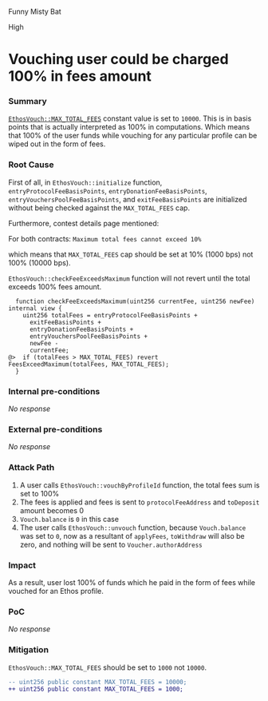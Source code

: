 Funny Misty Bat

High

# Vouching user could be charged 100% in fees amount

### Summary

[`EthosVouch::MAX_TOTAL_FEES`](https://github.com/sherlock-audit/2024-11-ethos-network-ii/blob/main/ethos/packages/contracts/contracts/EthosVouch.sol#L120) constant value is set to `10000`. This is in basis points that is actually interpreted as 100% in computations. Which means that 100% of the user funds while vouching for any particular profile can be wiped out in the form of fees.

### Root Cause

First of all, in `EthosVouch::initialize` function, `entryProtocolFeeBasisPoints`, `entryDonationFeeBasisPoints`, `entryVouchersPoolFeeBasisPoints`, and `exitFeeBasisPoints` are initialized without being checked against the `MAX_TOTAL_FEES` cap.

Furthermore, contest details page mentioned:

For both contracts:
`Maximum total fees cannot exceed 10%`

which means that `MAX_TOTAL_FEES` cap should be set at 10% (1000 bps) not 100% (10000 bps).

`EthosVouch::checkFeeExceedsMaximum` function will not revert until the total exceeds 100% fees amount.

```solidity
  function checkFeeExceedsMaximum(uint256 currentFee, uint256 newFee) internal view {
    uint256 totalFees = entryProtocolFeeBasisPoints +
      exitFeeBasisPoints +
      entryDonationFeeBasisPoints +
      entryVouchersPoolFeeBasisPoints +
      newFee -
      currentFee;
@>  if (totalFees > MAX_TOTAL_FEES) revert FeesExceedMaximum(totalFees, MAX_TOTAL_FEES);
  }
```

### Internal pre-conditions

_No response_

### External pre-conditions

_No response_

### Attack Path

1. A user calls `EthosVouch::vouchByProfileId` function, the total fees sum is set to 100%
2. The fees is applied and fees is sent to `protocolFeeAddress` and `toDeposit` amount becomes 0
3. `Vouch.balance` is `0` in this case
4. The user calls `EthosVouch::unvouch` function, because `Vouch.balance` was set to `0`, now as a resultant of `applyFees`, `toWithdraw` will also be zero, and nothing will be sent to `Voucher.authorAddress`

### Impact

As a result, user lost 100% of funds which he paid in the form of fees while vouched for an Ethos profile.

### PoC

_No response_

### Mitigation

`EthosVouch::MAX_TOTAL_FEES` should be set to `1000` not `10000`.

```diff
-- uint256 public constant MAX_TOTAL_FEES = 10000;
++ uint256 public constant MAX_TOTAL_FEES = 1000;
```